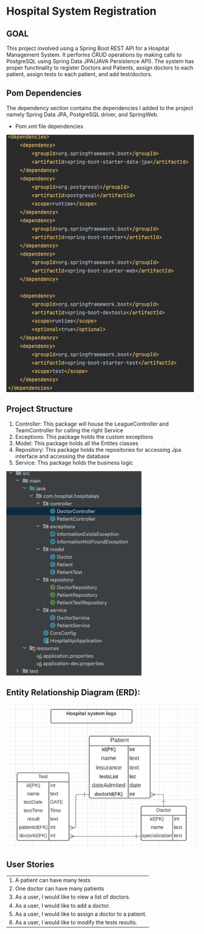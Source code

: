 # Hospital System Registration

## GOAL


This project involved using a Spring Boot REST API for a Hospital Management System. It performs CRUD operations by making calls to PostgreSQL using Spring Data JPA(JAVA Persistence API). The system has proper functinality to register Doctors and Patients, assign doctors to each patient, assign tests to each patient, and add test/doctors. 

## Pom Dependencies
The dependency section contains the dependencies I added to the project namely Spring Data JPA, PostgreSQL driver, and SpringWeb.
- Pom.xml file dependencies

![dependencies.png](images/dependencies.png)

## Project Structure
1.  Controller: This package will house the LeagueController and TeamController for calling the right Service
2.  Exceptions: This package holds the custom exceptions
3.  Model: This package holds all the Entites classes
4.  Repository: This package holds the repositories for accessing Jpa interface and accessing the database
5.  Service: This package holds the business logic

![structure.png](images/structure.png)

## Entity Relationship Diagram (ERD):

![ERD.png](images/ERD.png)

## User Stories

| |
| --- |
|1. A patient can have many tests
|2. One doctor can have many patients
|3. As a user, I would like to view a list of doctors.
|4. As a user, I would like to add a doctor.
|5. As a user, I would like to assign a doctor to a patient.
|6. As a user, I would like to modify the tests results.
